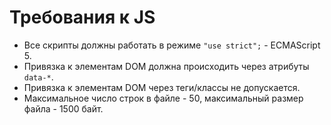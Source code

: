 # Требования к JS

 * Все скрипты должны работать в режиме `"use strict";` - ECMAScript 5.
 * Привязка к элементам DOM должна происходить через атрибуты `data-*`.
 * Привязка к элементам DOM через теги/классы не допускается.
 * Максимальное число строк в файле - 50, максимальный размер файла - 1500 байт.
 